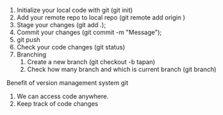 1. Initialize your local code with git (git init)
2. Add your remote repo to local repo (git remote add origin <url>)
3. Stage your changes (git add .);
4. Commit your changes (git commit -m "Message");
5. git push
6. Check your code changes (git status)
7. Branching
   1. Create a new branch (git checkout -b tapan)
   2. Check how many branch and which is current branch (git branch)

Benefit of version management system git

1. We can access code anywhere.
2. Keep track of code changes
